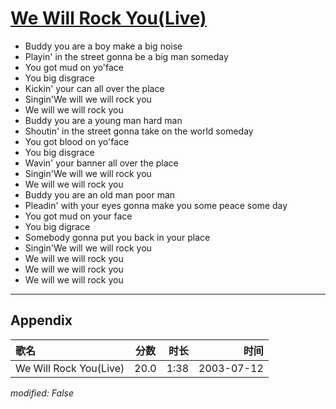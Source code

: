# [We Will Rock You(Live)](https://music.163.com/song?id=31234256)

* Buddy you are a boy make a big noise
* Playin' in the street gonna be a big man someday
* You got mud on yo'face
* You big disgrace
* Kickin' your can all over the place
* Singin'We will we will rock you
* We will we will rock you
* Buddy you are a young man hard man
* Shoutin' in the street gonna take on the world someday
* You got blood on yo'face
* You big disgrace
* Wavin' your banner all over the place
* Singin'We will we will rock you
* We will we will rock you
* Buddy you are an old man poor man
* Pleadin' with your eyes gonna make you some peace some day
* You got mud on your face
* You big digrace
* Somebody gonna put you back in your place
* Singin'We will we will rock you
* We will we will rock you
* We will we will rock you
* We will we will rock you


---

## Appendix

|歌名|分数|时长|时间|
|:---|:---:|---:|---:|
|We Will Rock You(Live)|20.0|1:38|2003-07-12

*modified: False*